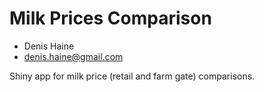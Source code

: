 # Milk Prices Comparison

* Denis Haine
* <denis.haine@gmail.com>

Shiny app for milk price (retail and farm gate) comparisons.
